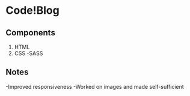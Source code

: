 # Code!Blog

## Components

1. HTML
2. CSS
   -SASS

## Notes

-Improved responsiveness
-Worked on images and made self-sufficient
